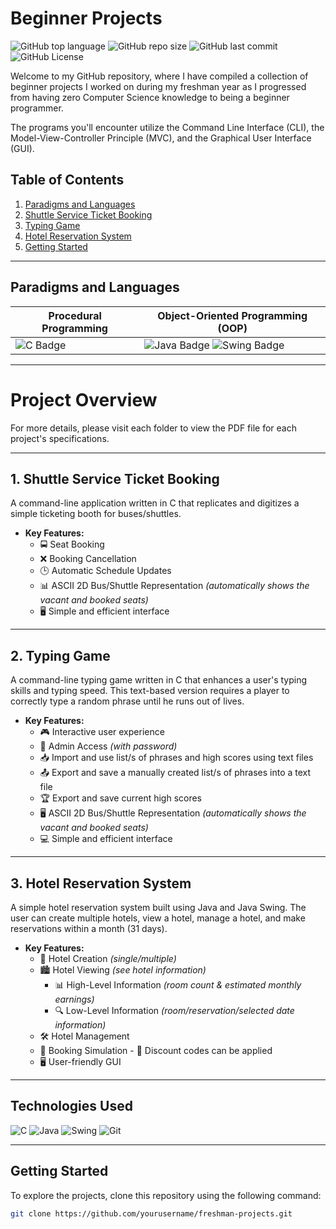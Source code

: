 # Beginner Projects

![GitHub top language](https://img.shields.io/github/languages/top/joshnealcrisostomo/freshman-projects)
![GitHub repo size](https://img.shields.io/github/repo-size/joshnealcrisostomo/freshman-projects)
![GitHub last commit](https://img.shields.io/github/last-commit/joshnealcrisostomo/freshman-projects)
![GitHub License](https://img.shields.io/github/license/joshnealcrisostomo/freshman-projects)

Welcome to my GitHub repository, where I have compiled a collection of beginner projects I worked on during my freshman year as I progressed from having zero Computer Science knowledge to being a beginner programmer.

The programs you'll encounter utilize the Command Line Interface (CLI), the Model-View-Controller Principle (MVC), and the Graphical User Interface (GUI).

## Table of Contents
1. [Paradigms and Languages](#paradigms-and-languages)
2. [Shuttle Service Ticket Booking](#1-shuttle-service-ticket-booking)
3. [Typing Game](#2-typing-game)
4. [Hotel Reservation System](#3-hotel-reservation-system)
5. [Getting Started](#getting-started)

--------

## Paradigms and Languages
| Procedural Programming | Object-Oriented Programming (OOP) |
|--|--|
| ![C Badge](https://img.shields.io/badge/C-A8B9CC?style=flat&logo=c&logoColor=white) | ![Java Badge](https://img.shields.io/badge/Java-007396?style=flat&logo=java&logoColor=white) ![Swing Badge](https://img.shields.io/badge/Swing-007396?style=flat&logo=java&logoColor=white) |

--------

# Project Overview
For more details, please visit each folder to view the PDF file for each project's specifications.

--------

## 1. Shuttle Service Ticket Booking
A command-line application written in C that replicates and digitizes a simple ticketing booth for buses/shuttles.
 - **Key Features:**
 	- 🚍 Seat Booking
  	- ❌ Booking Cancellation
   	- 🕒 Automatic Schedule Updates
   	- 📊 ASCII 2D Bus/Shuttle Representation *(automatically shows the vacant and booked seats)*
   	- 🖥️ Simple and efficient interface

--------

## 2. Typing Game
A command-line typing game written in C that enhances a user's typing skills and typing speed. This text-based version requires a player to correctly type a random phrase until he runs out of lives.
 - **Key Features:**
 	- 🎮 Interactive user experience
  	- 🔑 Admin Access *(with password)*
   	- 📥 Import and use list/s of phrases and high scores using text files
   	- 📤 Export and save a manually created list/s of phrases into a text file
   	- 🏆 Export and save current high scores
   	- 🖥️ ASCII 2D Bus/Shuttle Representation *(automatically shows the vacant and booked seats)*
   	- 💻 Simple and efficient interface

--------

## 3. Hotel Reservation System
A simple hotel reservation system built using Java and Java Swing. The user can create multiple hotels, view a hotel, manage a hotel, and make reservations within a month (31 days).
 - **Key Features:**
	 - 🏨 Hotel Creation *(single/multiple)* 
	 - 🏙️ Hotel Viewing *(see hotel information)*
  		- 📊 High-Level Information *(room count & estimated monthly earnings)*
		- 🔍 Low-Level Information *(room/reservation/selected date information)*
	 - 🛠️ Hotel Management
	 - 📅 Booking Simulation 
		   - 💸 Discount codes can be applied
	 - 🖥️ User-friendly GUI

--------

## Technologies Used

![C](https://img.shields.io/badge/C-A8B9CC?style=flat&logo=c&logoColor=white)
![Java](https://img.shields.io/badge/Java-007396?style=flat&logo=java&logoColor=white)
![Swing](https://img.shields.io/badge/Swing-007396?style=flat&logo=java&logoColor=white)
![Git](https://img.shields.io/badge/Git-F05032?style=flat&logo=git&logoColor=white)

--------

## Getting Started

To explore the projects, clone this repository using the following command:

```bash
git clone https://github.com/yourusername/freshman-projects.git
